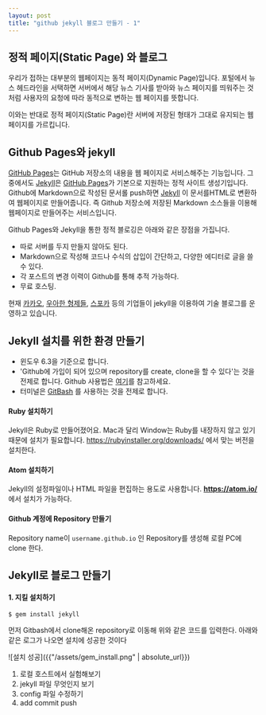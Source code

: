 ```yaml
---
layout: post
title: "github jekyll 블로그 만들기 - 1"
---
```




## 정적 페이지(Static Page) 와 블로그

우리가 접하는 대부분의 웹페이지는 동적 페이지(Dynamic Page)입니다. 포털에서 뉴스 헤드라인을 서택하면 서버에서 해당 뉴스 기사를 받아와 뉴스 페이지를 띄워주는 것 처럼 사용자의 요청에 따라 동적으로 변하는 웹 페이지를 뜻합니다.

이와는 반대로 정적 페이지(Static Page)란 서버에 저장된 형태가 그대로 유지되는 웹페이지를 가르킵니다. 



## Github Pages와 jekyll

[GitHub Pages](https://pages.github.com/)는 GitHub 저장소의 내용을 웹 페이지로 서비스해주는 기능입니다. 그 중에서도 [Jekyll](https://jekyllrb.com/)은 [GitHub Pages](https://pages.github.com/)가 기본으로 지원하는 정적 사이트 생성기입니다. Github에 Markdown으로 작성된 문서롤 push하면 [Jekyll](https://jekyllrb.com/) 이 문서를HTML로 변환하여 웹페이지로 만들어줍니다. 즉 Github 저장소에 저장된 Markdown 소스들을 이용해 웹페이지로 만들어주는 서비스입니다. 

Github Pages와 Jekyll을 통한 정적 블로깅은 아래와 같은 장점을 가집니다. 

- 따로 서버를 두지 만들지 않아도 된다.
- Markdown으로 작성해 코드나 수식의 삽입이 간단하고, 다양한 에디터로 글을 쓸 수 있다.
- 각 포스트의 변경 이력이 Github를 통해 추적 가능하다.
- 무료 호스팅.

현재 [카카오](https://github.com/kakao/kakao.github.io), [우아한 형제들](http://woowabros.github.io/), [스포카](https://spoqa.github.io/) 등의 기업들이 jekyll을 이용하여 기술 블로그를 운영하고 있습니다. 



## Jekyll 설치를 위한 환경 만들기

- 윈도우 6.3을 기준으로 합니다.
- 'Github에 가입이 되어 있으며 repository를 create, clone을 할 수 있다'는 것을 전제로 합니다. Github 사용법은 [여기](https://milooy.wordpress.com/2017/06/21/working-together-with-github-tutorial/)를 참고하세요.
- 터미널은 [GitBash](https://gitforwindows.org/) 를 사용하는 것을 전제로 합니다. 

#### Ruby 설치하기

Jekyll은 Ruby로 만들어졌어요. Mac과 달리 Window는 Ruby를 내장하지 않고 있기 때문에 설치가 필요합니다. https://rubyinstaller.org/downloads/ 에서 맞는 버전을 설치한다. 

#### Atom 설치하기

Jekyll의 설정파일이나 HTML 파일을 편집하는 용도로 사용합니다. **https://atom.io/** 에서 설치가 가능하다. 

#### Github 계정에 Repository 만들기

Repository name이 `username.github.io` 인 Repository를 생성해 로컬 PC에 clone 한다. 



## Jekyll로 블로그 만들기

#### 1. 지킬 설치하기

~~~$ gem imstall jekyll~~~
$ gem install jekyll
~~~

먼저 Gitbash에서 clone해온 repository로 이동해 위와 같은 코드를 입력한다. 아래와 같은 로그가 나오면 설치에 성공한 것이다

![설치 성공]({{"/assets/gem_install.png" | absolute_url}})





1. 로컬 호스트에서 실험해보기
2. jekyll 파일 무엇인지 보기
3. config 파일 수정하기
4. add commit push
